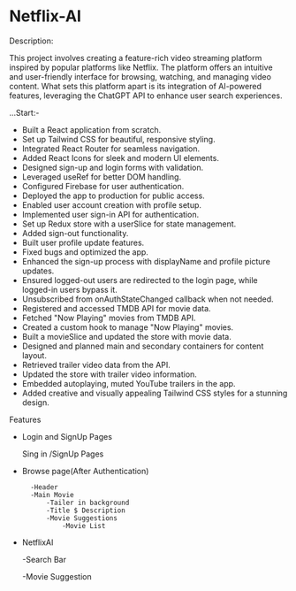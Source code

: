 
# Netflix-AI

Description:

This project involves creating a feature-rich video streaming platform inspired by popular platforms like Netflix. The platform offers an intuitive and user-friendly interface for browsing, watching, and managing video content. What sets this platform apart is its integration of AI-powered features, leveraging the ChatGPT API to enhance user search experiences.

...Start:-

- Built a React application from scratch.
- Set up Tailwind CSS for beautiful, responsive styling.
- Integrated React Router for seamless navigation.
- Added React Icons for sleek and modern UI elements.
- Designed sign-up and login forms with validation.
- Leveraged useRef for better DOM handling.
- Configured Firebase for user authentication.
- Deployed the app to production for public access.
- Enabled user account creation with profile setup.
- Implemented user sign-in API for authentication.
- Set up Redux store with a userSlice for state management.
- Added sign-out functionality.
- Built user profile update features.
- Fixed bugs and optimized the app.
- Enhanced the sign-up process with displayName and profile picture updates.
- Ensured logged-out users are redirected to the login page, while logged-in users bypass it.
- Unsubscribed from onAuthStateChanged callback when not needed.
- Registered and accessed TMDB API for movie data.
- Fetched "Now Playing" movies from TMDB API.
- Created a custom hook to manage "Now Playing" movies.
- Built a movieSlice and updated the store with movie data.
- Designed and planned main and secondary containers for content layout.
- Retrieved trailer video data from the API.
- Updated the store with trailer video information.
- Embedded autoplaying, muted YouTube trailers in the app.
- Added creative and visually appealing Tailwind CSS styles for a stunning design.

Features

- Login and SignUp Pages

    Sing in /SignUp  Pages
- Browse page(After Authentication)

        -Header   
        -Main Movie  
            -Tailer in background
            -Title $ Description
            -Movie Suggestions 
                -Movie List

- NetflixAI

     -Search Bar

     -Movie Suggestion
